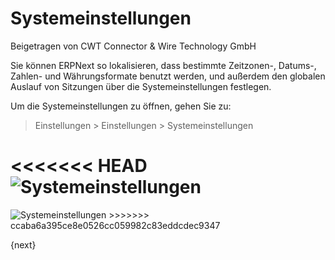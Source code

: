 # Systemeinstellungen
<span class="text-muted contributed-by">Beigetragen von CWT Connector & Wire Technology GmbH</span>

Sie können ERPNext so lokalisieren, dass bestimmte Zeitzonen-, Datums-, Zahlen- und Währungsformate benutzt werden, und außerdem den globalen Auslauf von Sitzungen über die Systemeinstellungen festlegen.

Um die Systemeinstellungen zu öffnen, gehen Sie zu:

> Einstellungen > Einstellungen > Systemeinstellungen

<<<<<<< HEAD
<img class="screenshot" alt="Systemeinstellungen" src="/docs/assets/img/setup/settings/system-settings.png">
=======
<img class="screenshot" alt="Systemeinstellungen" src="{{docs_base_url}}/assets/img/setup/settings/system-settings.png">
>>>>>>> ccaba6a395ce8e0526cc059982c83eddcdec9347

{next}
